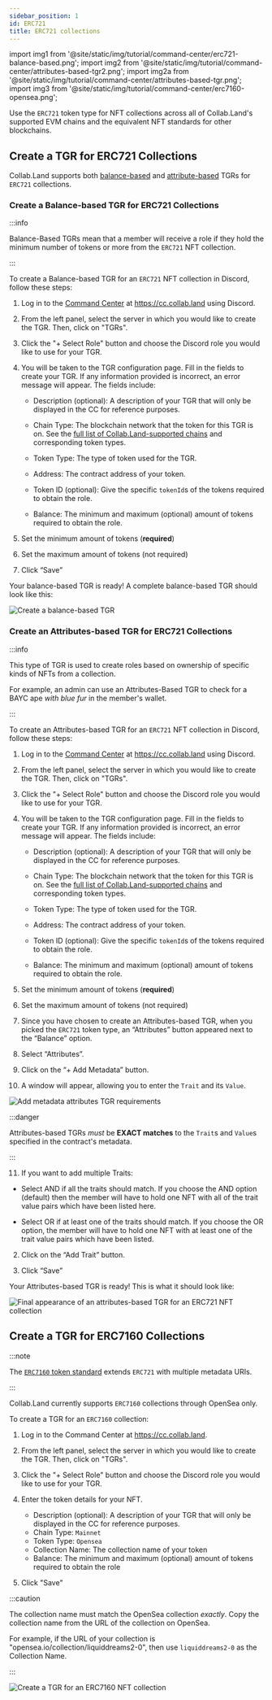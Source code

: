 ```yaml
---
sidebar_position: 1
id: ERC721
title: ERC721 collections
---
```

import img1 from '@site/static/img/tutorial/command-center/erc721-balance-based.png';
import img2 from '@site/static/img/tutorial/command-center/attributes-based-tgr2.png';
import img2a from '@site/static/img/tutorial/command-center/attributes-based-tgr.png';
import img3 from '@site/static/img/tutorial/command-center/erc7160-opensea.png';

Use the `ERC721` token type for NFT collections across all of Collab.Land's supported EVM chains and the equivalent NFT standards for other blockchains.

## Create a TGR for ERC721 Collections

Collab.Land supports both [balance-based](/help-docs/command-center/create-a-tgr/how-to-create-a-tgr#create-a-balance-based-tgr) and [attribute-based](/help-docs/command-center/create-a-tgr/how-to-create-a-tgr#create-a-attributes-based-tgr-nft-only) TGRs for `ERC721` collections.

### Create a Balance-based TGR for ERC721 Collections

:::info

Balance-Based TGRs mean that a member will receive a role if they hold the minimum number of tokens or more from the `ERC721` NFT collection.

:::

To create a Balance-based TGR for an `ERC721` NFT collection in Discord, follow these steps:

1. Log in to the [Command Center](/help-docs/key-features/command-center) at https://cc.collab.land using Discord.

2. From the left panel, select the server in which you would like to create the TGR. Then, click on "TGRs".

3. Click the "+ Select Role" button and choose the Discord role you would like to use for your TGR.

4. You will be taken to the TGR configuration page. Fill in the fields to create your TGR. If any information provided is incorrect, an error message will appear. The fields include:

   - Description (optional): A description of your TGR that will only be displayed in the CC for reference purposes.

   - Chain Type: The blockchain network that the token for this TGR is on. See the [full list of Collab.Land-supported chains](/help-docs/key-features/token-gate-communities#supported-blockchains--tokens) and corresponding token types.

   - Token Type: The type of token used for the TGR.

   - Address: The contract address of your token.

   - Token ID (optional): Give the specific `tokenId`s of the tokens required to obtain the role.

   - Balance: The minimum and maximum (optional) amount of tokens required to obtain the role.

5. Set the minimum amount of tokens (**required**)

6. Set the maximum amount of tokens (not required)

7. Click “Save”

Your balance-based TGR is ready! A complete balance-based TGR should look like this:

<div class="text--center">
   <img  src={img1} alt="Create a balance-based TGR" />
</div>

### Create an Attributes-based TGR for ERC721 Collections

:::info

This type of TGR is used to create roles based on ownership of specific kinds of NFTs from a collection.

For example, an admin can use an Attributes-Based TGR to check for a BAYC ape _with blue fur_ in the member's wallet.

:::

To create an Attributes-based TGR for an `ERC721` NFT collection in Discord, follow these steps:

1. Log in to the [Command Center](/help-docs/key-features/command-center) at https://cc.collab.land using Discord.

2. From the left panel, select the server in which you would like to create the TGR. Then, click on "TGRs".

3. Click the "+ Select Role" button and choose the Discord role you would like to use for your TGR.

4. You will be taken to the TGR configuration page. Fill in the fields to create your TGR. If any information provided is incorrect, an error message will appear. The fields include:

   - Description (optional): A description of your TGR that will only be displayed in the CC for reference purposes.

   - Chain Type: The blockchain network that the token for this TGR is on. See the [full list of Collab.Land-supported chains](/help-docs/key-features/token-gate-communities#supported-blockchains--tokens) and corresponding token types.

   - Token Type: The type of token used for the TGR.

   - Address: The contract address of your token.

   - Token ID (optional): Give the specific `tokenId`s of the tokens required to obtain the role.

   - Balance: The minimum and maximum (optional) amount of tokens required to obtain the role.

5. Set the minimum amount of tokens (**required**)

6. Set the maximum amount of tokens (not required)

7. Since you have chosen to create an Attributes-based TGR, when you picked the `ERC721` token type, an “Attributes” button appeared next to the “Balance” option.

8. Select “Attributes”.

9. Click on the “+ Add Metadata” button.

10. A window will appear, allowing you to enter the `Trait` and its `Value`.

   <div class="text--center">
     <img  src={img2} alt="Add metadata attributes TGR requirements" />
   </div>

:::danger

Attributes-based TGRs _must_ be **EXACT matches** to the `Trait`s and `Value`s specified in the contract's metadata.

:::

11. If you want to add multiple Traits:

   - Select AND if all the traits should match. If you choose the AND option (default) then the member will have to hold one NFT with all of the trait value pairs which have been listed here.

   - Select OR if at least one of the traits should match. If you choose the OR option, the member will have to hold one NFT with at least one of the trait value pairs which have been listed.

2. Click on the “Add Trait” button.

13. Click “Save”

Your Attributes-based TGR is ready! This is what it should look like:

   <div class="text--center">
     <img  src={img2a} alt="Final appearance of an attributes-based TGR for an ERC721 NFT collection" />
   </div>

## Create a TGR for ERC7160 Collections

:::note

The [`ERC7160` token standard](https://eips.ethereum.org/EIPS/eip-7160) extends `ERC721` with multiple metadata URIs.

:::

Collab.Land currently supports `ERC7160` collections through OpenSea only.

To create a TGR for an `ERC7160` collection:

1. Log in to the Command Center at https://cc.collab.land.

2. From the left panel, select the server in which you would like to create the TGR. Then, click on "TGRs".

3. Click the "+ Select Role" button and choose the Discord role you would like to use for your TGR.

4. Enter the token details for your NFT.
   - Description (optional): A description of your TGR that will only be displayed in the CC for reference purposes.
   - Chain Type: `Mainnet`
   - Token Type: `Opensea`
   - Collection Name: The collection name of your token
   - Balance: The minimum and maximum (optional) amount of tokens required to obtain the role
5. Click "Save"

:::caution

The collection name must match the OpenSea collection _exactly_. Copy the collection name from the URL of the collection on OpenSea.

For example, if the URL of your collection is "opensea.io/collection/liquiddreams2-0", then use `liquiddreams2-0` as the Collection Name.

:::

<div class="text--center">
   <img  src={img3} alt="Create a TGR for an ERC7160 NFT collection" />
</div>
